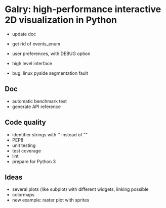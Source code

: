 Galry: high-performance interactive 2D visualization in Python
==============================================================

  * update doc  
  * get rid of events_enum

  * user preferences, with DEBUG option
  * high level interface
  * bug: linux pyside segmentation fault
  
Doc
---
  * automatic benchmark test
  * generate API reference

Code quality
------------
  * identifier strings with '' instead of ""
  * PEP8
  * unit testing
  * test coverage
  * lint
  * prepare for Python 3

Ideas
-----
  * several plots (like subplot) with different widgets, linking possible
  * colormaps
  * new example: raster plot with sprites
  